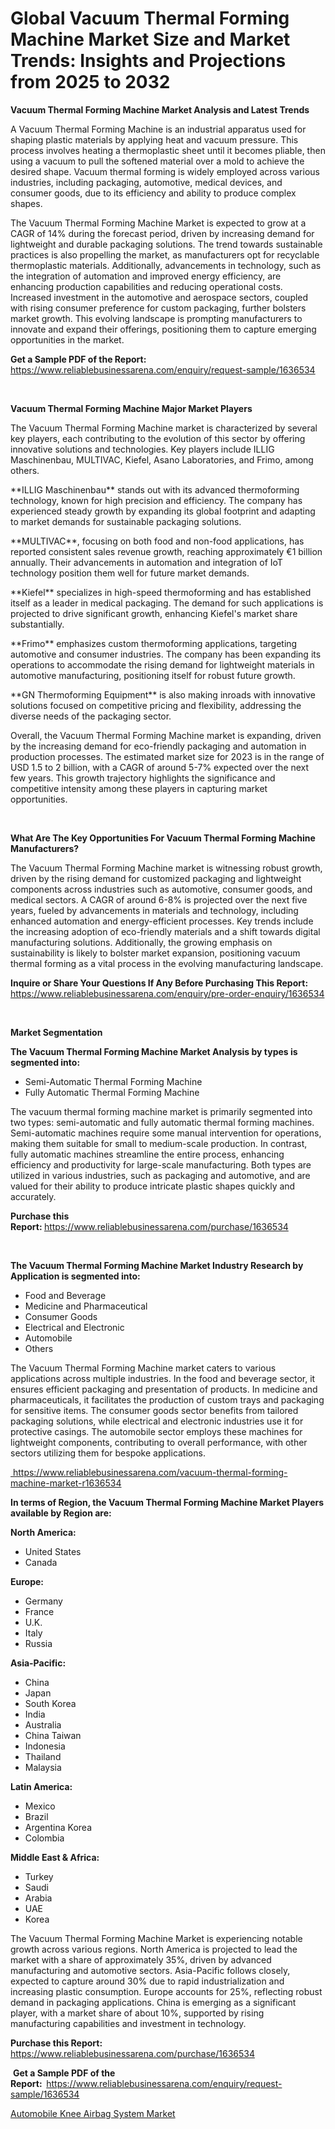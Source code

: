 <p><h1>Global Vacuum Thermal Forming Machine Market Size and Market Trends: Insights and Projections from 2025 to 2032</h1></p><p><strong>Vacuum Thermal Forming Machine Market Analysis and Latest Trends</strong></p>
<p><p>A Vacuum Thermal Forming Machine is an industrial apparatus used for shaping plastic materials by applying heat and vacuum pressure. This process involves heating a thermoplastic sheet until it becomes pliable, then using a vacuum to pull the softened material over a mold to achieve the desired shape. Vacuum thermal forming is widely employed across various industries, including packaging, automotive, medical devices, and consumer goods, due to its efficiency and ability to produce complex shapes.</p><p>The Vacuum Thermal Forming Machine Market is expected to grow at a CAGR of 14% during the forecast period, driven by increasing demand for lightweight and durable packaging solutions. The trend towards sustainable practices is also propelling the market, as manufacturers opt for recyclable thermoplastic materials. Additionally, advancements in technology, such as the integration of automation and improved energy efficiency, are enhancing production capabilities and reducing operational costs. Increased investment in the automotive and aerospace sectors, coupled with rising consumer preference for custom packaging, further bolsters market growth. This evolving landscape is prompting manufacturers to innovate and expand their offerings, positioning them to capture emerging opportunities in the market.</p></p>
<p><strong>Get a Sample PDF of the Report:&nbsp;</strong> <a href="https://www.reliablebusinessarena.com/enquiry/request-sample/1636534?utm_campaign=2033&utm_medium=2&utm_source=Github&utm_content=ia&utm_term=24032025&utm_id=vacuum-thermal-forming-machine">https://www.reliablebusinessarena.com/enquiry/request-sample/1636534</a></p>
<p>&nbsp;</p>
<p><strong>Vacuum Thermal Forming Machine Major Market Players</strong></p>
<p><p>The Vacuum Thermal Forming Machine market is characterized by several key players, each contributing to the evolution of this sector by offering innovative solutions and technologies. Key players include ILLIG Maschinenbau, MULTIVAC, Kiefel, Asano Laboratories, and Frimo, among others.</p><p>**ILLIG Maschinenbau** stands out with its advanced thermoforming technology, known for high precision and efficiency. The company has experienced steady growth by expanding its global footprint and adapting to market demands for sustainable packaging solutions. </p><p>**MULTIVAC**, focusing on both food and non-food applications, has reported consistent sales revenue growth, reaching approximately €1 billion annually. Their advancements in automation and integration of IoT technology position them well for future market demands.</p><p>**Kiefel** specializes in high-speed thermoforming and has established itself as a leader in medical packaging. The demand for such applications is projected to drive significant growth, enhancing Kiefel's market share substantially. </p><p>**Frimo** emphasizes custom thermoforming applications, targeting automotive and consumer industries. The company has been expanding its operations to accommodate the rising demand for lightweight materials in automotive manufacturing, positioning itself for robust future growth.</p><p>**GN Thermoforming Equipment** is also making inroads with innovative solutions focused on competitive pricing and flexibility, addressing the diverse needs of the packaging sector.</p><p>Overall, the Vacuum Thermal Forming Machine market is expanding, driven by the increasing demand for eco-friendly packaging and automation in production processes. The estimated market size for 2023 is in the range of USD 1.5 to 2 billion, with a CAGR of around 5-7% expected over the next few years. This growth trajectory highlights the significance and competitive intensity among these players in capturing market opportunities.</p></p>
<p>&nbsp;</p>
<p><strong>What Are The Key Opportunities For Vacuum Thermal Forming Machine Manufacturers?</strong></p>
<p><p>The Vacuum Thermal Forming Machine market is witnessing robust growth, driven by the rising demand for customized packaging and lightweight components across industries such as automotive, consumer goods, and medical sectors. A CAGR of around 6-8% is projected over the next five years, fueled by advancements in materials and technology, including enhanced automation and energy-efficient processes. Key trends include the increasing adoption of eco-friendly materials and a shift towards digital manufacturing solutions. Additionally, the growing emphasis on sustainability is likely to bolster market expansion, positioning vacuum thermal forming as a vital process in the evolving manufacturing landscape.</p></p>
<p><strong>Inquire or Share Your Questions If Any Before Purchasing This Report:</strong> <a href="https://www.reliablebusinessarena.com/enquiry/pre-order-enquiry/1636534?utm_campaign=2033&utm_medium=2&utm_source=Github&utm_content=ia&utm_term=24032025&utm_id=vacuum-thermal-forming-machine">https://www.reliablebusinessarena.com/enquiry/pre-order-enquiry/1636534</a></p>
<p>&nbsp;</p>
<p><strong>Market Segmentation</strong></p>
<p><strong>The Vacuum Thermal Forming Machine Market Analysis by types is segmented into:</strong></p>
<p><ul><li>Semi-Automatic Thermal Forming Machine</li><li>Fully Automatic Thermal Forming Machine</li></ul></p>
<p><p>The vacuum thermal forming machine market is primarily segmented into two types: semi-automatic and fully automatic thermal forming machines. Semi-automatic machines require some manual intervention for operations, making them suitable for small to medium-scale production. In contrast, fully automatic machines streamline the entire process, enhancing efficiency and productivity for large-scale manufacturing. Both types are utilized in various industries, such as packaging and automotive, and are valued for their ability to produce intricate plastic shapes quickly and accurately.</p></p>
<p><strong>Purchase this Report:&nbsp;</strong><a href="https://www.reliablebusinessarena.com/purchase/1636534?utm_campaign=2033&utm_medium=2&utm_source=Github&utm_content=ia&utm_term=24032025&utm_id=vacuum-thermal-forming-machine">https://www.reliablebusinessarena.com/purchase/1636534</a></p>
<p>&nbsp;</p>
<p><strong>The Vacuum Thermal Forming Machine Market Industry Research by Application is segmented into:</strong></p>
<p><ul><li>Food and Beverage</li><li>Medicine and Pharmaceutical</li><li>Consumer Goods</li><li>Electrical and Electronic</li><li>Automobile</li><li>Others</li></ul></p>
<p><p>The Vacuum Thermal Forming Machine market caters to various applications across multiple industries. In the food and beverage sector, it ensures efficient packaging and presentation of products. In medicine and pharmaceuticals, it facilitates the production of custom trays and packaging for sensitive items. The consumer goods sector benefits from tailored packaging solutions, while electrical and electronic industries use it for protective casings. The automobile sector employs these machines for lightweight components, contributing to overall performance, with other sectors utilizing them for bespoke applications.</p></p>
<p><a href="https://www.reliablebusinessarena.com/vacuum-thermal-forming-machine-market-r1636534?utm_campaign=2033&utm_medium=2&utm_source=Github&utm_content=ia&utm_term=24032025&utm_id=vacuum-thermal-forming-machine">&nbsp;https://www.reliablebusinessarena.com/vacuum-thermal-forming-machine-market-r1636534</a></p>
<p><strong>In terms of Region, the Vacuum Thermal Forming Machine Market Players available by Region are:</strong></p>
<p>
    <p> <strong> North America: </strong>
        <ul>
            <li>United States</li>
            <li>Canada</li>
        </ul>
        </p> 
    <p> <strong> Europe: </strong>
        <ul>
            <li>Germany</li>
            <li>France</li>
            <li>U.K.</li>
            <li>Italy</li>
            <li>Russia</li>
        </ul>
        </p> 
    <p> <strong> Asia-Pacific: </strong>
        <ul>
            <li>China</li>
            <li>Japan</li>
            <li>South Korea</li>
            <li>India</li>
            <li>Australia</li>
            <li>China Taiwan</li>
            <li>Indonesia</li>
            <li>Thailand</li>
            <li>Malaysia</li>
        </ul>
        </p> 
    <p> <strong> Latin America: </strong>
        <ul>
            <li>Mexico</li>
            <li>Brazil</li>
            <li>Argentina Korea</li>
            <li>Colombia</li>
        </ul>
        </p> 
    <p> <strong> Middle East & Africa: </strong>
        <ul>
            <li>Turkey</li>
            <li>Saudi</li>
            <li>Arabia</li>
            <li>UAE</li>
            <li>Korea</li>
        </ul>
    </p>
    </p>
<p><p>The Vacuum Thermal Forming Machine Market is experiencing notable growth across various regions. North America is projected to lead the market with a share of approximately 35%, driven by advanced manufacturing and automotive sectors. Asia-Pacific follows closely, expected to capture around 30% due to rapid industrialization and increasing plastic consumption. Europe accounts for 25%, reflecting robust demand in packaging applications. China is emerging as a significant player, with a market share of about 10%, supported by rising manufacturing capabilities and investment in technology.</p></p>
<p><strong>Purchase this Report: </strong><a href="https://www.reliablebusinessarena.com/purchase/1636534?utm_campaign=2033&utm_medium=2&utm_source=Github&utm_content=ia&utm_term=24032025&utm_id=vacuum-thermal-forming-machine">https://www.reliablebusinessarena.com/purchase/1636534</a></p>
<p>&nbsp;<strong>Get a Sample PDF of the Report:&nbsp;&nbsp;</strong><a href="https://www.reliablebusinessarena.com/enquiry/request-sample/1636534?utm_campaign=2033&utm_medium=2&utm_source=Github&utm_content=ia&utm_term=24032025&utm_id=vacuum-thermal-forming-machine">https://www.reliablebusinessarena.com/enquiry/request-sample/1636534</a></p>
<p><strong></strong></p>
<p><p><a href="https://github.com/mahnoor2003/Market-Research-Report-List-7/blob/main/automobile-knee-airbag-system-market.md?utm_campaign=2033&utm_medium=2&utm_source=Github&utm_content=ia&utm_term=24032025&utm_id=vacuum-thermal-forming-machine">Automobile Knee Airbag System Market</a></p></p>